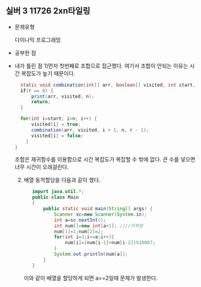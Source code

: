 ## 실버 3 11726 2xn타일링

- 문제유형

  다이나믹 프로그래밍

- 공부한 점




- 내가 틀린 점
  1)먼저 첫번째로 조합으로 접근했다. 여기서 조합이 안되는 이유는 시간 복잡도가 높기 때문이다.

  ```java
    static void combination(int[] arr, boolean[] visited, int start, int n, int r) {
    if(r == 0) {
        print(arr, visited, n);
        return;
    } 

    for(int i=start; i<n; i++) {
        visited[i] = true;
        combination(arr, visited, i + 1, n, r - 1);
        visited[i] = false;
      }
  }

  ```



  조합은 재귀함수를 이용함으로 시간 복잡도가 복잡할 수 밖에 없다. 큰 수를 넣으면 너무 시간이 오래걸린다.

  2) 배열 동적할당을 다음과 같이 했다.
 
     ```java
        import java.util.*;
        public class Main
        {
        	public static void main(String[] args) {
        	    Scanner sc=new Scanner(System.in);
        	    int a=sc.nextInt();
        	    int num[]=new int[a+1]; ////이부분
        	    num[1]=1;num[2]=2;
        	    for(int i=3;i<=a;i++){
        	        num[i]=(num[i-1]+num[i-2])%10007;
        	    }
        	    System.out.println(num[a]);
        	}
        }
     ```



     이와 같이 배열을 할당하게 되면 a==2일때 문제가 발생한다. 
  
